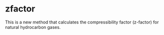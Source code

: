 # zfactor
This is a new method that calculates the compressibility factor (z-factor) for natural hydrocarbon gases.
